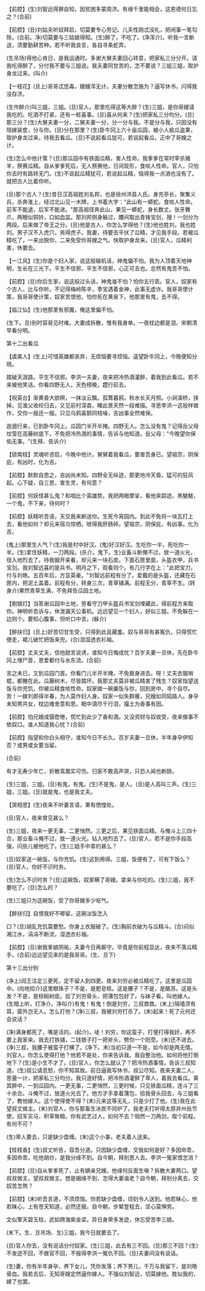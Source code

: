 <!-- { "loadSidebar": true } -->
【前腔】(生)刘智远得罪自知，因贫困多蒙周济。有缘千里能相会，这恩德何日忘之？(合前)

【前腔】(丑)刘姑夫听奴拜启，切莫要专心劳记。儿夫性刚忒没礼，把闲事一笔勾除。(合前。净)切莫要与三姑娘得知。(生)醉了，不吃了。(净浑介)。听我一言断送，须要勤耕苦种。若不听我良言，各自寻条蛇弄。

(生吊场)得他心肯日，是我运通时。多谢大舅夫妻回心转意，把家私三分分开。请我吃得醉了，分付我不要与三姐说。我夫妻同甘苦的，怎不要说？三姐三姐，取护身龙过来。(叫介)

【一枝花】(旦上)哥哥忒恁毒，嫂嫂浑无计。夫妻分散怎施为？逼写休书，闪得我没存济。

(生作醉介)叫三姐，三姐。(旦)官人，那里吃得这等大醉？(生)三姐，是你哥嫂请我吃的。吃酒不打紧，还有一桩喜事。(旦)喜从何来？(生)把家私三分均分。(旦)那三分？(生)大舅夫妻一分，二舅夫妻一分，分一分与我。不是分与我，只因没有陪嫁装奁，分与你。(旦)分在那里？(生)卧牛冈上六十亩瓜园，被小人偷瓜盗果，取护身龙过来，待我去看瓜。(旦)不说起看瓜犹可，若说起看瓜，正中了哥嫂之计。

(生)怎么中他计策？(旦)那瓜园中有铁面瓜精，害人性命。我爹爹在常时宰杀猪羊，祭赛瓜精。自从爹爹死后，无人祭赛他，日间现形，食啖人性命。官人，只怕你去时有路转无门。(生)不说起瓜精犹可，若说起瓜精，恼得我一点酒也没有了。就把古人比着你听。

(旦)那个古人？(生)昔日汉高祖姓刘名邦，也是徐州沛县人氏。身充亭长，聚集义兵，杀奔淮上，经过北山见一木牌，上书着大字："此山有一蟒蛇。食啖人性命。前军不能退，后军不能进。"那高祖径奔此山，果见一蟒蛇，身长数丈。张牙舞爪，两眼似铜铃，口如血盆。那刘邦侧身躲过，腰间取出青锋宝剑，搜！一剑分为两段。后来做了帝王之分。(旦)他是古人，你怎么学得他？(生)他也姓刘，我也姓刘。男子汉不入虎穴，焉得虎子。我妻，待要去平伏了瓜精，才见我手段。若被瓜精吃了，一来出脱你，二来免受你哥嫂之气。快取护身龙来。(旦)官人，瓜精利害，休要去。

【一江风】(生)你是个妇人家，说这般输机话，神鬼偏不怕。我为人顶着天地神明，生长在三光下。平生不信邪，平生不信邪，心正可去也。总然有鬼吾不怕。

【前腔】(旦)你后生家，说这般过头话，神鬼谁不怕？怕你五行乖。官人，奴家有个古人，比与你听。不记得梅岭陈辛，季宝遇着金神，此事无虚诈。我哥哥使计策，我哥哥使计策，奴家苦恨他，怕你死在黄泉下。他那里有鬼，去不得。

【临江仙】(生)他那里有邪魔，俺这里偏不怕。

(生下。旦)别时容易见时难。大妻成拆散，惟有我身单。一夜枕边都是泪，宋朝清早看分明。

第十二出看瓜

【虞美人】(生上)可惜英雄都丧弃，无烦恼要寻烦恼。遥望卧牛冈上，今晚便知分晓。

踏破天涯路，平生不信邪。李洪一夫妻，夜来把冷热酒灌醉，着我到此看瓜。若不来被他笑话。你看四野无人，天色榜晚，趱行前去。

【祝英台】渐黄昏大欲暝，一抹淡云飘。孤鹜暮鸦，秋水长天月照。小涧溪桥，挟掉。见渔父收纶归去，又见前村深杳。睹此景天然一段难描。寻思李洪一这般样做作，交你一报还一报。只见乌鸦喜鹊同枝噪，吉凶事全然难保。

迤逦行来，已到卧牛冈上。瓜园门半开半掩。四野无人。怎么没有鬼？记得岳父母坟莹在高藤树底下，不免把冷热酒的事情，告诉与他知道。岳父母："今晚望你保佑无事。"(生拜、告诉介)

【锁南枝】灵魂听咨启，今晚中他计。舅舅着我看瓜，要害吾身已。望祖宗，阴保庇，有凶时，化为吉。

【前腔】默默自思之，吉凶尚未知。四野全无纵迹，那更地冷天昏。猛可的狂风起。心下疑，自三思，害生灵，有何意？

【前腔】何妖怪甚么鬼？和咱比个英雄势。我把两眼摩挲，看他来踪迹。黑魃魃，一个鬼，不下来，待何时？

【前腔】妖精听吾语，天交我来断送你。生死今宵园内。到此不免将一块瓦打上去，看他如何？却元来宿乌惊栖，唬得我肝肠碎。望祖宗，阴保庇，有凶事。化为吉。

(鬼上)那里生人气？(生)我是村中好汉。(鬼)好汉好汉。生吃你一半，死吃你一半。(生)拿住妖精，一刀两段。(杀介。鬼下。生)业畜斗断俺不过，放一道火光，径入地烈去了。待我掘开来看，却元来一块石皮。下面石匣里面，头盔衣甲，兵书宝剑。我刘智远喜的是兵书。明月之下，观看则个。有几行字在上："此把宝刀，付与刘皓。五百年后，方显英豪。"刘智远前程有分了。爱戴的是头盔，还藏在石匣内，把泥土盖着。前程有分，转身三次，青草铺满。前程无分，青草不生。(转身介)果然青草生满，不免拜告瓜园土地。

【剔银灯】当答谢瓜园中土地，劳看守刀甲头盔兵书宝剑埋藏此，得前程方来取你。神明听吾诉与，休泄漏天公事机。远远望见一个妇人，好似三姐。不免躲在一边则个。要知心腹事，但听口中言。(躲介)

【醉扶归】(旦上)好苦切甘生受，只得到此且藏羞。奴与哥哥有甚冤仇，只得慌忙便走，裙儿破忙把饭来兜。(合)泪湿透衣衫袖。

【前腔】丈夫丈夫，信他甜言说诱，谁知今日悔成忧？百岁夫妻一旦休，先在卧牛冈上埋尸首，恩爱都付与水东流。(合前)

言之未已，又到瓜园门首。你看门儿半开半掩，不免捱身进去。呀！丈夫衣服哨棍，都撇在此。瓜藤树木，尽皆踏坏。我那丈夫莫非被瓜精害了残生？奴家指望送饭与你充饥，你被瓜精食啖性命。奴家做一碗羹饭与你，回到房中，寻个自尽。苦！一嫁刘郎得半春，为人莫作妇人身。奴家一似失群雁，兄嫂如同陌路人。身孕未知男共女，枕边难舍意和恩。眼中滴尽千行泪，撮土为香事有因。

【前腔】怕兄嫂成僝僽倦，慌忙到此少了香和酒。又没资财与奴收受，夜来做事不依奴口。谁人知道我心忧？(合前)

【前腔】指望和你白头相守，谁知今日不长久。百岁夫妻一旦休，半年身孕伊知否？或男或女要当留。

(合前)

有才无寿少年亡，折散鸾凰实可伤。归家不敢高声哭，只恐人闻也断肠。

(生)三姐，三姐。(旦)有鬼，有鬼。(生)不是鬼，是人。(旦)是人高叫三声。(生)三姐，三姐。(旦)就是鬼，也是我丈夫。

【哭相思】(生)夜来不听妻言语，果有恓惶处。

(旦)官人，夜来曾见甚么？

(生)三姐，夜来一更无事，二更悄然。三更之后，果见铁面瓜精。与俺斗上三四十合，那业畜斗俺不过，放一道火光。钻入地烈去了。(旦)官人，若不是你手段高强，闪些儿被他吃了。(生)三姐手中拿的甚么？

(旦)奴家送一碗饭，与你充饥。(生)这到用得。三姐，饭便有了，可有下饭么？(旦)官人，你好不识时务。

(生)怎么不识时务？(旦)这碗饭，奴家瞒了哥嫂。拿来与你吃的。(生)三姐，我不要吃了。(旦)怎么的？

(生)三姐只为这碗饭，受了你哥嫂多少呕气。

【醉扶归】自恨我好不唧留，这碗淡饭怎入

口？(旦)胡乱充饥莫要愁。你身上衣服破了。(生)胸前衣破为与瓜精斗。(合)闷似湘江水，涓涓不断流，湿透衣衫袖。

【前腔】(旦)谢我爹娘阴祐，夫妻今日再厮守。毕竟是你前程显达，夜来不落瓜精手。(合前)远远望见来的是我哥哥。(生、旦下)

第十三出分别

(净上)阎王注定三更死，定不留人到四更。夜来刘穷必被瓜精吃了。这里是瓜园中。(向地拾介)这里眼珠子？不是，是肥皂核。这是腰子？不是，是酪苏。这是头发？不是，是棕榈树皮。拾了刘穷骨头，把蒲包包好了，与妹子看，叫他嫁人。(生暗上听，打净介。净叫介)有鬼！有鬼！倒是刘穷，三叔救救。(末上)隔墙须有耳，窗外岂无人。怎么打他？(净)三叔，我被刘穷打杀了。(末)起来！死了元何还会说话？

(净)满身都死了，嘴是活的。(起介)。唗！刘穷，你这蛮子，打便打得我好，再不要上我家来。我去打铁铺，二钱银子打一把斧头，劈你一个阳茭。(末)还不进去。(净)三叔，我腰子被蛮子打横了。(净下。末)当初只道一不是，如今却是两无情。刘官人，你怎么使得打他？他若不是处，你来告诉我。我自整治他。如何将他打倒地下？(生)是小生不才了。(旦)官人，你怎么就认了？把冷热酒事情，告诉三叔知道。(生)叔公请息怒，你不知其故。前日逼我写休书，叔公尽知。夜来夫妻二人，思量一计，把家私三分均分。我只道好情，把冷热酒灌醉了卑人，着我去看瓜。乘其醉中，一到瓜园内。一更无事，二更悄然，三更时候，只见铁面瓜精，连斗了三十余合。斗俺不过，放道火光去了。他方才手拿着蒲包，拾我骨头回去，与三姐看了，教他嫁人。这个使得使不得？(末)元来这等无礼，只是少打了他。(生)我在此望叔丈做主。(末)刘官人，你与那畜生冰炭不同炉了。我老夫打听得太原并州岳节使，招军买马，积草聚粮。你有武艺过人，如何不去？倘然一刀两剑，取个前程。有何不可？

(生)卑人要去，只是缺少盘缠。(末)这个小事，老夫着人送来。

【桂枝香】(生)叔丈听告，容吾分道。只因缺少盘缠，交我如何是好？多因命乖，多因命乖，吃他胡炒，是我分缘不到。自今朝，拜别恩人去。李洪一冤家恨怎消？

【前腔】(旦)自从爹爹死了，止有嫡亲兄嫂。他缘何反面生嗔？拆散大妻两口。望叔叔做主，望叔叔做主。想是姻缘不到，怎得大妻谐老？自今朝，拜别分离去，交奴苦怎熬？

【前腔】(末)听吾言道，不须烦恼。你若缺少盘缠，顷刻令人送到。他若昧心，他若昧心，上有苍天知道，必然还报。自今朝，步辇登程去，坚心莫惮劳。

文似擎天碧玉柱，武如跨海紫金梁。异日身荣多发迹，休忘受苦李三娘。

(末下。生、旦吊场、生)三姐，我今日就要去了。

(旦)官人你去，没有说话分付奴家。(生)三姐，此去有三不回。(旦)那三不回？(生)不发迹不回，不做官不回，不报得李洪一冤仇不回。(旦)夫妻间没有说话。

(生)妻，你有半年身孕，养下女儿，凭你发落；养下男儿，千万与我留下，是刘皓骨血。我若去后，无知哥嫂定然逼你嫁人。不强似刘智远，切莫嫁他。胜似我的，嫁了也罢。


